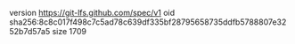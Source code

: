 version https://git-lfs.github.com/spec/v1
oid sha256:8c8c017f498c7c5ad78c639df335bf28795658735ddfb5788807e3252b7d57a5
size 1709
